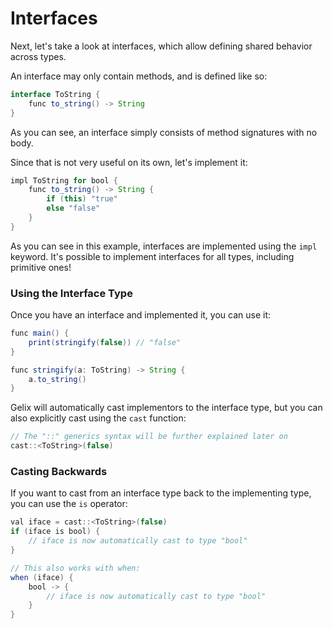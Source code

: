 # Interfaces

Next, let's take a look at interfaces, which allow defining shared behavior
across types.

An interface may only contain methods, and is defined like so:

```java
interface ToString {
    func to_string() -> String
}
```

As you can see, an interface simply consists of method signatures with no body.

Since that is not very useful on its own, let's implement it:

```java
impl ToString for bool {
    func to_string() -> String {
        if (this) "true"
        else "false"
    }
}
```

As you can see in this example, interfaces are implemented using the `impl` keyword.
It's possible to implement interfaces for all types, including primitive ones!

### Using the Interface Type

Once you have an interface and implemented it, you can use it:

```java
func main() {
    print(stringify(false)) // "false"
}

func stringify(a: ToString) -> String {
    a.to_string()
}
```

Gelix will automatically cast implementors to the interface type, but you can also
explicitly cast using the `cast` function:

```java
// The "::" generics syntax will be further explained later on
cast::<ToString>(false)
```

### Casting Backwards

If you want to cast from an interface type back to the implementing type,
you can use the `is` operator:

```java
val iface = cast::<ToString>(false)
if (iface is bool) {
    // iface is now automatically cast to type "bool"
}

// This also works with when:
when (iface) {
    bool -> {
        // iface is now automatically cast to type "bool" 
    }
}
```